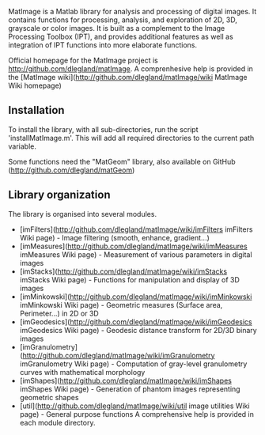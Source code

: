 MatImage is a Matlab library for analysis and processing of digital images.
It contains functions for processing, analysis, and exploration of 2D, 3D, 
grayscale or color images. It is built as a complement to the Image Processing
Toolbox (IPT), and provides additional features as well as integration of IPT
functions into more elaborate functions.

Official homepage for the MatImage project is http://github.com/dlegland/matImage.
A comprenhesive help is provided in the [MatImage wiki](http://github.com/dlegland/matImage/wiki MatImage Wiki homepage)

Installation
---
To install the library, with all sub-directories, run the script 'installMatImage.m'. 
This will add all required directories to the current path variable.

Some functions need the "MatGeom" library, also available on GitHub 
(http://github.com/dlegland/matGeom)


Library organization
---

The library is organised into several modules.
* [imFilters](http://github.com/dlegland/matImage/wiki/imFilters imFilters Wiki page)       - Image filtering (smooth, enhance, gradient...)
* [imMeasures](http://github.com/dlegland/matImage/wiki/imMeasures imMeasures Wiki page)      - Measurement of various parameters in digital images
* [imStacks](http://github.com/dlegland/matImage/wiki/imStacks imStacks Wiki page)       - Functions for manipulation and display of 3D images
* [imMinkowski](http://github.com/dlegland/matImage/wiki/imMinkowski imMinkowski Wiki page)     - Geometric measures (Surface area, Perimeter...) in 2D or 3D
* [imGeodesics](http://github.com/dlegland/matImage/wiki/imGeodesics imGeodesics Wiki page)     - Geodesic distance transform for 2D/3D binary images
* [imGranulometry](http://github.com/dlegland/matImage/wiki/imGranulometry imGranulometry Wiki page)  - Computation of gray-level granulometry curves with mathematical morphology
* [imShapes](http://github.com/dlegland/matImage/wiki/imShapes imShapes Wiki page)        - Generation of phantom images representing geometric shapes
* [util](http://github.com/dlegland/matImage/wiki/util image utilities Wiki page)            - General purpose functions
A comprehensive help is provided in each module directory.


